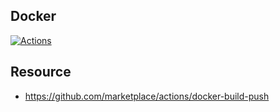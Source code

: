 ## Docker

[![Actions](https://github.com/wk-j/docker-actions/workflows/.NET/badge.svg)](https://github.com/wk-j/docker-actions/actions)

## Resource

- https://github.com/marketplace/actions/docker-build-push